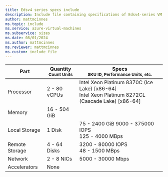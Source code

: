 ```yaml
---
title: Edsv4 series specs include
description: Include file containing specifications of Edsv4-series VM sizes.
author: mattmcinnes
ms.topic: include
ms.service: azure-virtual-machines
ms.subservice: sizes
ms.date: 08/01/2024
ms.author: mattmcinnes
ms.reviewer: mattmcinnes
ms.custom: include file
---
```

| Part | Quantity <br><sup>Count Units | Specs <br><sup>SKU ID, Performance Units, etc.  |
|---|---|---|
| Processor      | 2 - 80 vCPUs     | Intel Xeon Platinum 8370C (Ice Lake) [x86-64] <br>Intel Xeon Platinum 8272CL (Cascade Lake) [x86-64] |
| Memory         | 16 - 504 GiB        |    |
| Local Storage  | 1 Disk         | 75 - 2400 GiB 9000 - 375000 IOPS <br>125 - 4000 MBps |
| Remote Storage | 4 - 64 Disks        | 3200 - 80000 IOPS <br>48 - 1500 MBps |
| Network        | 2 - 8 NICs        | 5000 - 30000 Mbps |
| Accelerators   | None            |     |
